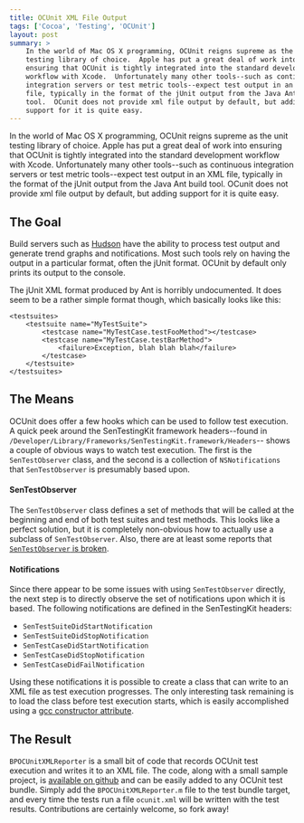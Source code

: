 ```yaml
---
title: OCUnit XML File Output
tags: ['Cocoa', 'Testing', 'OCUnit']
layout: post
summary: >
    In the world of Mac OS X programming, OCUnit reigns supreme as the unit
    testing library of choice.  Apple has put a great deal of work into
    ensuring that OCUnit is tightly integrated into the standard development
    workflow with Xcode.  Unfortunately many other tools--such as continuous
    integration servers or test metric tools--expect test output in an XML
    file, typically in the format of the jUnit output from the Java Ant build
    tool.  OCunit does not provide xml file output by default, but adding
    support for it is quite easy.
---
```


In the world of Mac OS X programming, OCUnit reigns supreme as the unit
testing library of choice.  Apple has put a great deal of work into
ensuring that OCUnit is tightly integrated into the standard development
workflow with Xcode.  Unfortunately many other tools--such as continuous
integration servers or test metric tools--expect test output in an XML
file, typically in the format of the jUnit output from the Java Ant build
tool.  OCunit does not provide xml file output by default, but adding
support for it is quite easy.


The Goal
--------

Build servers such as [Hudson][] have the ability to process test
output and generate trend graphs and notifications.  Most such tools rely
on having the output in a particular format, often the jUnit format.  OCUnit
by default only prints its output to the console. 

The jUnit XML format produced by Ant is horribly undocumented.  It does
seem to be a rather simple format though, which basically looks like
this:

    <testsuites>
        <testsuite name="MyTestSuite">
            <testcase name="MyTestCase.testFooMethod"></testcase>
            <testcase name="MyTestCase.testBarMethod">
                <failure>Exception, blah blah blah</failure>
            </testcase>
        </testsuite>
    </testsuites>


The Means
---------

OCUnit does offer a few hooks which can be used to follow test
execution.  A quick peek around the SenTestingKit framework
headers--found in
`/Developer/Library/Frameworks/SenTestingKit.framework/Headers`-- shows
a couple of obvious ways to watch test execution.  The first is the
`SenTestObserver` class, and the second is a collection of 
`NSNotifications` that `SenTestObserver` is presumably based upon.

#### SenTestObserver

The `SenTestObserver` class defines a set of methods that will be
called at the beginning and end of both test suites and test methods.
This looks like a perfect solution, but it is completely non-obvious how
to actually use a subclass of `SenTestObserver`.  Also, there are at
least some reports that [`SenTestObserver` is broken][so1].


#### Notifications

Since there appear to be some issues with using `SenTestObserver`
directly, the next step is to directly observe the set of notifications
upon which it is based.  The following notifications are defined in the
SenTestingKit headers:

* `SenTestSuiteDidStartNotification`
* `SenTestSuiteDidStopNotification`
* `SenTestCaseDidStartNotification`
* `SenTestCaseDidStopNotification`
* `SenTestCaseDidFailNotification`

Using these notifications it is possible to create a class that can
write to an XML file as test execution progresses.  The only interesting
task remaining is to load the class before test execution starts, which
is easily accomplished using a [gcc constructor attribute][constructor].

The Result
----------

`BPOCUnitXMLReporter` is a small bit of code that records OCUnit test
execution and writes it to an XML file.  The code, along with a small
sample project, is [available on github][BPOCUnitXMLReporter] and can 
be easily added to any OCUnit test bundle.  Simply add the
`BPOCUnitXMLReporter.m` file to the test bundle target, and every time
the tests run a file `ocunit.xml` will be written with the test results.
Contributions are certainly welcome, so fork away!


[Hudson]: http://hudson-ci.org/
[so1]: http://stackoverflow.com/questions/247607/how-do-i-trap-ocunit-test-pass-failure-messages-events/329674#329674
[BPOCUnitXMLReporter]: http://github.com/threeve/BPOCUnitXMLReporter
[constructor]: http://developer.apple.com/mac/library/documentation/DeveloperTools/gcc-4.0.1/gcc/Function-Attributes.html
